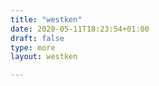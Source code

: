 ```yaml
---
title: "westken"
date: 2020-05-11T18:23:54+01:00
draft: false
type: more 
layout: westken

---
```


